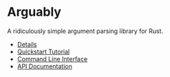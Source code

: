 # Arguably

A ridiculously simple argument parsing library for Rust.

* [Details](http://www.dmulholl.com/dev/arguably.html)
* [Quickstart Tutorial](http://www.dmulholl.com/dev/arguably/quickstart.html)
* [Command Line Interface](http://www.dmulholl.com/dev/arguably/cli.html)
* [API Documentation](https://docs.rs/arguably)


